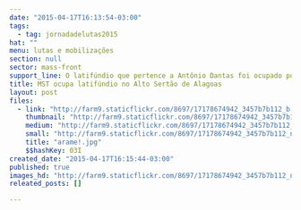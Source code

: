 ```yaml
---
date: "2015-04-17T16:13:54-03:00"
tags:
  - tag: jornadadelutas2015
hat: ""
menu: lutas e mobilizações
section: null
sector: mass-front
support_line: O latifúndio que pertence a Antônio Dantas foi ocupado por 300 Sem Terra.
title: MST ocupa latifúndio no Alto Sertão de Alagoas
layout: post
files:
  - link: "http://farm9.staticflickr.com/8697/17178674942_3457b7b112_b.jpg"
    thumbnail: "http://farm9.staticflickr.com/8697/17178674942_3457b7b112_t.jpg"
    medium: "http://farm9.staticflickr.com/8697/17178674942_3457b7b112_z.jpg"
    small: "http://farm9.staticflickr.com/8697/17178674942_3457b7b112_n.jpg"
    title: "arame!.jpg"
    $$hashKey: 03I
created_date: "2015-04-17T16:15:44-03:00"
published: true
images_hd: "http://farm9.staticflickr.com/8697/17178674942_3457b7b112_n.jpg"
releated_posts: []

---
```

